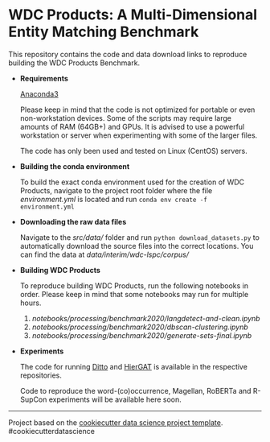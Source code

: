 # WDC Products: A Multi-Dimensional Entity Matching Benchmark

This repository contains the code and data download links to reproduce building the WDC Products Benchmark.

* **Requirements**

    [Anaconda3](https://www.anaconda.com/products/individual)

    Please keep in mind that the code is not optimized for portable or even non-workstation devices. Some of the scripts may require large amounts of RAM (64GB+) and GPUs. It is advised to use a powerful workstation or server when experimenting with some of the larger files.

    The code has only been used and tested on Linux (CentOS) servers.

* **Building the conda environment**

    To build the exact conda environment used for the creation of WDC Products, navigate to the project root folder where the file *environment.yml* is located and run ```conda env create -f environment.yml```

* **Downloading the raw data files**

    Navigate to the *src/data/* folder and run ```python download_datasets.py``` to automatically download the source files into the correct locations.
    You can find the data at *data/interim/wdc-lspc/corpus/*

* **Building WDC Products**

    To reproduce building WDC Products, run the following notebooks in order. Please keep in mind that some notebooks may run for multiple hours.
    
    1. *notebooks/processing/benchmark2020/langdetect-and-clean.ipynb*
    2. *notebooks/processing/benchmark2020/dbscan-clustering.ipynb*
    3. *notebooks/processing/benchmark2020/generate-sets-final.ipynb*
	
* **Experiments**

    The code for running [Ditto](https://github.com/megagonlabs/ditto) and [HierGAT](https://github.com/CGCL-codes/HierGAT) is available in the respective repositories.
	
	Code to reproduce the word-(co)occurrence, Magellan, RoBERTa and R-SupCon experiments will be available here soon.

	
--------

Project based on the [cookiecutter data science project template](https://drivendata.github.io/cookiecutter-data-science/). #cookiecutterdatascience